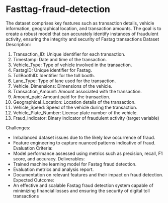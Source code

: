 # Fasttag-fraud-detection
The dataset comprises key features such  as transaction details, vehicle information, geographical location, and transaction amounts. The goal  is to create a robust model that can accurately identify instances of fraudulent activity, ensuring the  integrity and security of Fastag transactions
Dataset Description:
1. Transaction_ID: Unique identifier for each transaction.
2. Timestamp: Date and time of the transaction.
3. Vehicle_Type: Type of vehicle involved in the transaction.
4. FastagID: Unique identifier for Fastag.
5. TollBoothID: Identifier for the toll booth.
6. Lane_Type: Type of lane used for the transaction.
7. Vehicle_Dimensions: Dimensions of the vehicle.
8. Transaction_Amount: Amount associated with the transaction.
9. Amount_paid: Amount paid for the transaction.
10. Geographical_Location: Location details of the transaction.
11. Vehicle_Speed: Speed of the vehicle during the transaction.
12. Vehicle_Plate_Number: License plate number of the vehicle.
13. Fraud_indicator: Binary indicator of fraudulent activity (target variable)

Challenges:
- Imbalanced dataset issues due to the likely low occurrence of fraud.
- Feature engineering to capture nuanced patterns indicative of fraud.
Evaluation Criteria:
- Model performance assessed using metrics such as precision, recall, F1 score, and accuracy.
Deliverables:
- Trained machine learning model for Fastag fraud detection.
- Evaluation metrics and analysis report.
- Documentation on relevant features and their impact on fraud detection.
Expected Outcome:
- An effective and scalable Fastag fraud detection system capable of minimizing financial losses and 
ensuring the security of digital toll transactions
